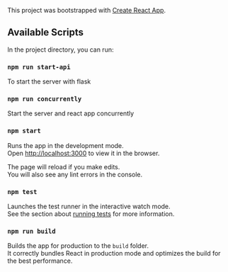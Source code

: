 This project was bootstrapped with [Create React App](https://github.com/facebook/create-react-app).

## Available Scripts

In the project directory, you can run:

### `npm run start-api`
To start the server with flask

### `npm run concurrently`
Start the server and react app concurrently

### `npm start`

Runs the app in the development mode.<br />
Open [http://localhost:3000](http://localhost:3000) to view it in the browser.

The page will reload if you make edits.<br />
You will also see any lint errors in the console.

### `npm test`

Launches the test runner in the interactive watch mode.<br />
See the section about [running tests](https://facebook.github.io/create-react-app/docs/running-tests) for more information.

### `npm run build`

Builds the app for production to the `build` folder.<br />
It correctly bundles React in production mode and optimizes the build for the best performance.
